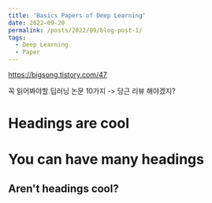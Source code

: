 ```yaml
---
title: 'Basics Papers of Deep Learning'
date: 2022-09-20
permalink: /posts/2022/09/blog-post-1/
tags:
  - Deep Learning
  - Paper
---
```


https://bigsong.tistory.com/47

꼭 읽어봐야할 딥러닝 논문 10가지 -> 당근 리뷰 해야겠지?

Headings are cool
======

You can have many headings
======

Aren't headings cool?
------